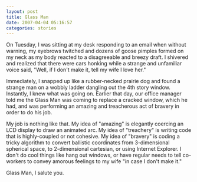 ```yaml
---
layout: post
title: Glass Man
date: 2007-04-04 05:16:57
categories: stories
---
```


On Tuesday, I was sitting at my desk responding to an email when without
warning, my eyebrows twitched and dozens of goose pimples formed on my neck as
my body reacted to a disagreeable and breezy draft. I shivered and realized
that there were cars honking while a strange and unfamiliar voice said, "Well,
if I don't make it, tell my wife I love her."


Immediately, I snapped up like a rubber-necked prairie dog and found a strange
man on a wobbly ladder dangling out the 4th story window. Instantly, I knew
what was going on. Earlier that day, our office manager told me the Glass Man
was coming to replace a cracked window, which he had, and was performing an
amazing and treacherous act of bravery in order to do his job.

My job is nothing like that. My idea of "amazing" is elegantly coercing an LCD
display to draw an animated arc. My idea of "treachery" is writing code that
is highly-coupled or not cohesive. My idea of "bravery" is coding a tricky
algorithm to convert ballistic coordinates from 3-dimensional spherical space,
to 2-dimensional cartesian, or using Internet Explorer. I don't do cool things
like hang out windows, or have regular needs to tell co-workers to convey
amorous feelings to my wife "in case I don't make it."

Glass Man, I salute you.



